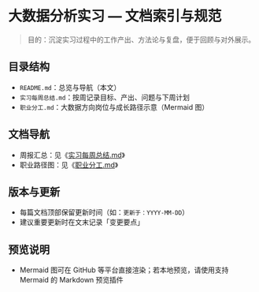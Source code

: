 # 大数据分析实习 — 文档索引与规范

> 目的：沉淀实习过程中的工作产出、方法论与复盘，便于回顾与对外展示。

## 目录结构
- `README.md`：总览与导航（本文）
- `实习每周总结.md`：按周记录目标、产出、问题与下周计划
- `职业分工.md`：大数据方向岗位与成长路径示意（Mermaid 图）

## 文档导航
- 周报汇总：见《[实习每周总结.md](./实习每周总结.md)》
- 职业路径图：见《[职业分工.md](./职业分工.md)》


## 版本与更新
- 每篇文档顶部保留更新时间（如：`更新于：YYYY-MM-DD`）
- 建议重要更新时在文末记录「变更要点」

## 预览说明
- Mermaid 图可在 GitHub 等平台直接渲染；若本地预览，请使用支持 Mermaid 的 Markdown 预览插件


